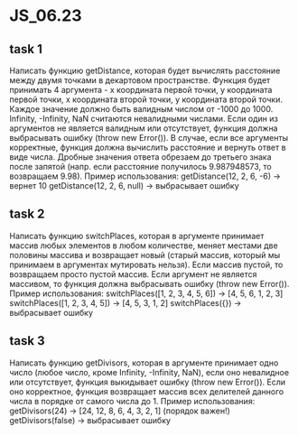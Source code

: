 # JS_06.23

## task 1

Написать функцию getDistance, которая будет вычислять расстояние между двумя точками в декартовом пространстве. Функция будет принимать 4 аргумента - x координата первой точки, y координата первой точки, x координата второй точки, y координата второй точки. Каждое значение должно быть валидным числом от -1000 до 1000. Infinity, -Infinity, NaN считаются невалидными числами. Если один из аргументов не является валидным или отсутствует, функция должна выбрасывать ошибку (throw new Error()). В случае, если все аргументы корректные, функция должна вычислить расстояние и вернуть ответ в виде числа. Дробные значения ответа обрезаем до третьего знака после запятой (напр. если расстояние получилось 9.987948573, то возвращаем 9.98).
Пример использования:
getDistance(12, 2, 6, -6) -> вернет 10
getDistance(12, 2, 6, null) -> выбрасывает ошибку

## task 2

Написать функцию switchPlaces, которая в аргументе принимает массив любых элементов в любом количестве, меняет местами две половины массива и возвращает новый (старый массив, который мы принимаем в аргументах мутировать нельзя). Если массив пустой, то возвращаем просто пустой массив. Если аргумент не является массивом, то функция должна выбрасывать ошибку (throw new Error()). Пример использования:
switchPlaces([1, 2, 3, 4, 5, 6]) -> [4, 5, 6, 1, 2, 3]
switchPlaces([1, 2, 3, 4, 5]) -> [4, 5, 3, 1, 2]
switchPlaces({}) -> выбрасывает ошибку

## task 3

Написать функцию getDivisors, которая в аргументе принимает одно число (любое число, кроме Infinity, -Infinity, NaN), если оно невалидное или отсутствует, функция выкидывает ошибку (throw new Error()). Если оно корректное, функция возвращает массив всех делителей данного числа в порядке от самого числа до 1. Пример использования:
getDivisors(24) -> [24, 12, 8, 6, 4, 3, 2, 1] (порядок важен!)
getDivisors(false) -> выбрасывает ошибку
